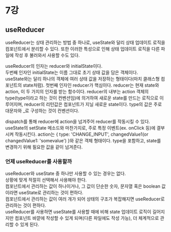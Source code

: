 # 7강

## useReducer
useReducer는 상태 관리하는 방법 중 하나로, useState와 달리 상태 업데이트 로직을 컴포넌트에서 분리할 수 있다.
또한 이러한 특성으로 인해 상태 업데이트 로직을 다른 파일에 작성 후 불러와서 사용할 수도 있다.

useReducer의 인자는 reducer와 initialState이다.     
두번째 인자인 initialState는 이름 그대로 초기 상태 값을 담은 객체이다.    
useState와는 달리 하나의 객체에 여러 상태 값을 저장하는 형태이다(마치 클래스형 컴포넌트의 state처럼). 
첫번째 인자인 reducer가 핵심이다.
reducer는 현재 state와 action, 이 두 가지의 인자를 받는 함수이다. 
reducer의 내부는 action 객체의 type(type이라고 하는 것이 컨벤션임)에 의거하여 새로운 state를 만드는 로직으로 이루어지며, reducer의 리턴값은 컴포넌트가 지닐 새로운 state이다.
type의 값은 주로 대문자와 _로 구성하는 것이 컨벤션이다.

dispatch를 통해 reducer에 action을 넘겨주어 reducer를 작동시킬 수 있다.
useState의 setState 메소드와 마찬가지로, 주로 특정 이벤트(ex. onClick 등)에 결부시켜 작동시킨다.
action는 { type: 'CHANGE_INPUT', changedValue1(or changedValue1: 'somevalue') }와 같은 객체 형태이다.
type을 포함하고, state를 변경하기 위해 필요한 값을 같이 넘겨준다.
       
### 언제 useReducer를 사용할까
useReducer와 useState 중 하나만 사용할 수 있는 경우는 없다.    
상황에 맞게 적절히 선택해서 사용해야 한다.      
컴포넌트에서 관리하는 값이 하나이거나, 그 값이 단순한 숫자, 문자열 혹은 boolean 값이라면 useState로 관리하는 것이 편하다.      
컴포넌트에서 관리하는 값이 여러 개가 되어 상태의 구조가 복잡해지면 useReducer로 관리하는 것이 편하다.         
useReducer를 사용하면 useState를 사용할 때에 비해 state 업데이트 로직이 길어지지만 컴포넌트 바깥에 작성할 수 있게 되며(다른 파일에도 작성 가능), 더 체계적으로 관리할 수 있게 된다.    
